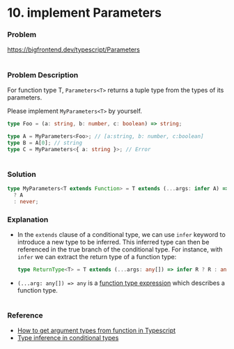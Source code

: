 # 10. implement Parameters<T>

### Problem

https://bigfrontend.dev/typescript/Parameters

#

### Problem Description

For function type T, `Parameters<T>` returns a tuple type from the types of its parameters.

Please implement `MyParameters<T>` by yourself.

```ts
type Foo = (a: string, b: number, c: boolean) => string;

type A = MyParameters<Foo>; // [a:string, b: number, c:boolean]
type B = A[0]; // string
type C = MyParameters<{ a: string }>; // Error
```

#

### Solution

```ts
type MyParameters<T extends Function> = T extends (...args: infer A) => any
  ? A
  : never;
```

### Explanation

- In the `extends` clause of a conditional type, we can use `infer` keyword to introduce a new type to be inferred. This inferred type can then be referenced in the true branch of the conditional type. For instance, with `infer` we can extract the return type of a function type:

  ```ts
  type ReturnType<T> = T extends (...args: any[]) => infer R ? R : any;
  ```

- `(...arg: any[]) => any` is a [function type expression](https://www.typescriptlang.org/docs/handbook/2/functions.html#function-type-expressions) which describes a function type.

#

### Reference

- [How to get argument types from function in Typescript](https://stackoverflow.com/questions/51851677/how-to-get-argument-types-from-function-in-typescript/51851844)
- [Type inference in conditional types](https://www.typescriptlang.org/docs/handbook/release-notes/typescript-2-8.html#type-inference-in-conditional-types)
